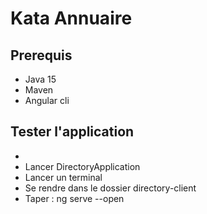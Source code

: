 # Kata Annuaire

## Prerequis
 - Java 15
 - Maven
 - Angular cli

## Tester l'application
- 
- Lancer DirectoryApplication 
- Lancer un terminal
- Se rendre dans le dossier directory-client
- Taper : ng serve --open



  
